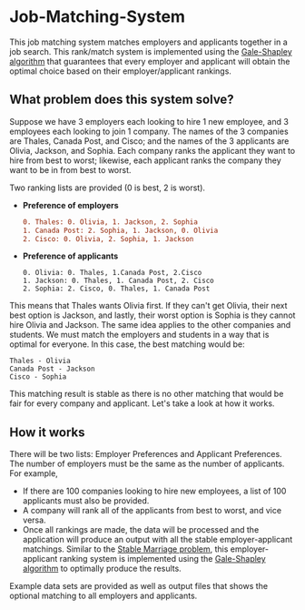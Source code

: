# Job-Matching-System
This job matching system matches employers and applicants together in a job search. This rank/match system is implemented using the [Gale-Shapley algorithm](https://en.wikipedia.org/wiki/Gale%E2%80%93Shapley_algorithm) that guarantees that every employer and applicant will obtain the optimal choice based on their employer/applicant rankings.

## What problem does this system solve?
Suppose we have 3 employers each looking to hire 1 new employee, and 3 employees each looking to join 1 company. The names of the 3 companies are Thales, Canada Post, and Cisco; and the names of the 3 applicants are Olivia, Jackson, and Sophia. Each company ranks the applicant they want to hire from best to worst; likewise, each applicant ranks the company they want to be in from best to worst.

Two ranking lists are provided (0 is best, 2 is worst).
  - **Preference of employers**
  
    ```diff
    0. Thales: 0. Olivia, 1. Jackson, 2. Sophia
    1. Canada Post: 2. Sophia, 1. Jackson, 0. Olivia
    2. Cisco: 0. Olivia, 2. Sophia, 1. Jackson
    ```
    
  - **Preference of applicants**
    ```
    0. Olivia: 0. Thales, 1.Canada Post, 2.Cisco
    1. Jackson: 0. Thales, 1. Canada Post, 2. Cisco
    2. Sophia: 2. Cisco, 0. Thales, 1. Canada Post
    ```

This means that Thales wants Olivia first. If they can't get Olivia, their next best option is Jackson, and lastly, their worst option is Sophia is they cannot hire Olivia and Jackson. The same idea applies to the other companies and students. We must match the employers and students in a way that is optimal for everyone. In this case, the best matching would be:

  ```
  Thales - Olivia 
  Canada Post - Jackson 
  Cisco - Sophia
  ```

This matching result is stable as there is no other matching that would be fair for every company and applicant. Let's take a look at how it works.

## How it works
There will be two lists: Employer Preferences and Applicant Preferences. The number of employers must be the same as the number of applicants. For example,
  - If there are 100 companies looking to hire new employees, a list of 100 applicants must also be provided.
  - A company will rank all of the applicants from best to worst, and vice versa.
  - Once all rankings are made, the data will be processed and the application will produce an output with all the stable employer-applicant matchings.
Similar to the [Stable Marriage problem](https://en.wikipedia.org/wiki/Stable_marriage_problem), this employer-applicant ranking system is implemented using the [Gale-Shapley algorithm](https://en.wikipedia.org/wiki/Gale%E2%80%93Shapley_algorithm) to optimally produce the results.

Example data sets are provided as well as output files that shows the optional matching to all employers and applicants.
<!--
```diff
- text in red
+ text in green
! text in orange
# text in gray
@@ text in purple (and bold)@@
``` -->

